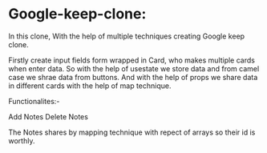# Google-keep-clone: 

In this clone, With the help of multiple techniques creating Google keep clone.

Firstly create input fields form wrapped in Card, who makes multiple cards when enter data.
So with the help of usestate we store data and from camel case we shrae data from buttons. And with the help of props we share data in different cards with the help of map technique.

Functionalites:-

Add Notes
Delete Notes

The Notes shares by mapping technique with repect of arrays so their id is worthly.
